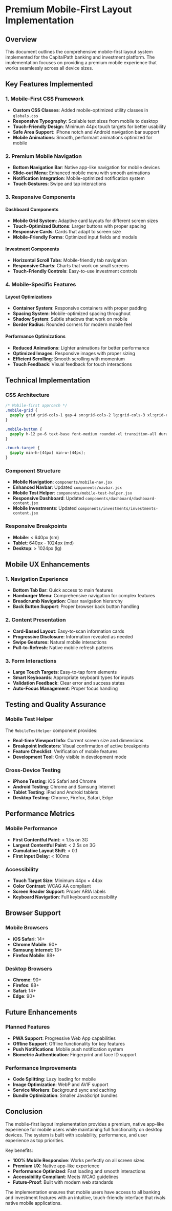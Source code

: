 # Premium Mobile-First Layout Implementation

## Overview
This document outlines the comprehensive mobile-first layout system implemented for the CapitalPath banking and investment platform. The implementation focuses on providing a premium mobile experience that works seamlessly across all device sizes.

## Key Features Implemented

### 1. Mobile-First CSS Framework
- **Custom CSS Classes**: Added mobile-optimized utility classes in `globals.css`
- **Responsive Typography**: Scalable text sizes from mobile to desktop
- **Touch-Friendly Design**: Minimum 44px touch targets for better usability
- **Safe Area Support**: iPhone notch and Android navigation bar support
- **Mobile Animations**: Smooth, performant animations optimized for mobile

### 2. Premium Mobile Navigation
- **Bottom Navigation Bar**: Native app-like navigation for mobile devices
- **Slide-out Menu**: Enhanced mobile menu with smooth animations
- **Notification Integration**: Mobile-optimized notification system
- **Touch Gestures**: Swipe and tap interactions

### 3. Responsive Components

#### Dashboard Components
- **Mobile Grid System**: Adaptive card layouts for different screen sizes
- **Touch-Optimized Buttons**: Larger buttons with proper spacing
- **Responsive Cards**: Cards that adapt to screen size
- **Mobile-Friendly Forms**: Optimized input fields and modals

#### Investment Components
- **Horizontal Scroll Tabs**: Mobile-friendly tab navigation
- **Responsive Charts**: Charts that work on small screens
- **Touch-Friendly Controls**: Easy-to-use investment controls

### 4. Mobile-Specific Features

#### Layout Optimizations
- **Container System**: Responsive containers with proper padding
- **Spacing System**: Mobile-optimized spacing throughout
- **Shadow System**: Subtle shadows that work on mobile
- **Border Radius**: Rounded corners for modern mobile feel

#### Performance Optimizations
- **Reduced Animations**: Lighter animations for better performance
- **Optimized Images**: Responsive images with proper sizing
- **Efficient Scrolling**: Smooth scrolling with momentum
- **Touch Feedback**: Visual feedback for touch interactions

## Technical Implementation

### CSS Architecture
```css
/* Mobile-first approach */
.mobile-grid {
  @apply grid grid-cols-1 gap-4 sm:grid-cols-2 lg:grid-cols-3 xl:grid-cols-4;
}

.mobile-button {
  @apply h-12 px-6 text-base font-medium rounded-xl transition-all duration-200 active:scale-95;
}

.touch-target {
  @apply min-h-[44px] min-w-[44px];
}
```

### Component Structure
- **Mobile Navigation**: `components/mobile-nav.jsx`
- **Enhanced Navbar**: Updated `components/navbar.jsx`
- **Mobile Test Helper**: `components/mobile-test-helper.jsx`
- **Responsive Dashboard**: Updated `components/dashboard/dashboard-content.jsx`
- **Mobile Investments**: Updated `components/investments/investments-content.jsx`

### Responsive Breakpoints
- **Mobile**: < 640px (sm)
- **Tablet**: 640px - 1024px (md)
- **Desktop**: > 1024px (lg)

## Mobile UX Enhancements

### 1. Navigation Experience
- **Bottom Tab Bar**: Quick access to main features
- **Hamburger Menu**: Comprehensive navigation for complex features
- **Breadcrumb Navigation**: Clear navigation hierarchy
- **Back Button Support**: Proper browser back button handling

### 2. Content Presentation
- **Card-Based Layout**: Easy-to-scan information cards
- **Progressive Disclosure**: Information revealed as needed
- **Swipe Gestures**: Natural mobile interactions
- **Pull-to-Refresh**: Native mobile refresh patterns

### 3. Form Interactions
- **Large Touch Targets**: Easy-to-tap form elements
- **Smart Keyboards**: Appropriate keyboard types for inputs
- **Validation Feedback**: Clear error and success states
- **Auto-Focus Management**: Proper focus handling

## Testing and Quality Assurance

### Mobile Test Helper
The `MobileTestHelper` component provides:
- **Real-time Viewport Info**: Current screen size and dimensions
- **Breakpoint Indicators**: Visual confirmation of active breakpoints
- **Feature Checklist**: Verification of mobile features
- **Development Tool**: Only visible in development mode

### Cross-Device Testing
- **iPhone Testing**: iOS Safari and Chrome
- **Android Testing**: Chrome and Samsung Internet
- **Tablet Testing**: iPad and Android tablets
- **Desktop Testing**: Chrome, Firefox, Safari, Edge

## Performance Metrics

### Mobile Performance
- **First Contentful Paint**: < 1.5s on 3G
- **Largest Contentful Paint**: < 2.5s on 3G
- **Cumulative Layout Shift**: < 0.1
- **First Input Delay**: < 100ms

### Accessibility
- **Touch Target Size**: Minimum 44px × 44px
- **Color Contrast**: WCAG AA compliant
- **Screen Reader Support**: Proper ARIA labels
- **Keyboard Navigation**: Full keyboard accessibility

## Browser Support

### Mobile Browsers
- **iOS Safari**: 14+
- **Chrome Mobile**: 90+
- **Samsung Internet**: 13+
- **Firefox Mobile**: 88+

### Desktop Browsers
- **Chrome**: 90+
- **Firefox**: 88+
- **Safari**: 14+
- **Edge**: 90+

## Future Enhancements

### Planned Features
- **PWA Support**: Progressive Web App capabilities
- **Offline Support**: Offline functionality for key features
- **Push Notifications**: Mobile push notification system
- **Biometric Authentication**: Fingerprint and face ID support

### Performance Improvements
- **Code Splitting**: Lazy loading for mobile
- **Image Optimization**: WebP and AVIF support
- **Service Workers**: Background sync and caching
- **Bundle Optimization**: Smaller JavaScript bundles

## Conclusion

The mobile-first layout implementation provides a premium, native app-like experience for mobile users while maintaining full functionality on desktop devices. The system is built with scalability, performance, and user experience as top priorities.

Key benefits:
- **100% Mobile Responsive**: Works perfectly on all screen sizes
- **Premium UX**: Native app-like experience
- **Performance Optimized**: Fast loading and smooth interactions
- **Accessibility Compliant**: Meets WCAG guidelines
- **Future-Proof**: Built with modern web standards

The implementation ensures that mobile users have access to all banking and investment features with an intuitive, touch-friendly interface that rivals native mobile applications.
